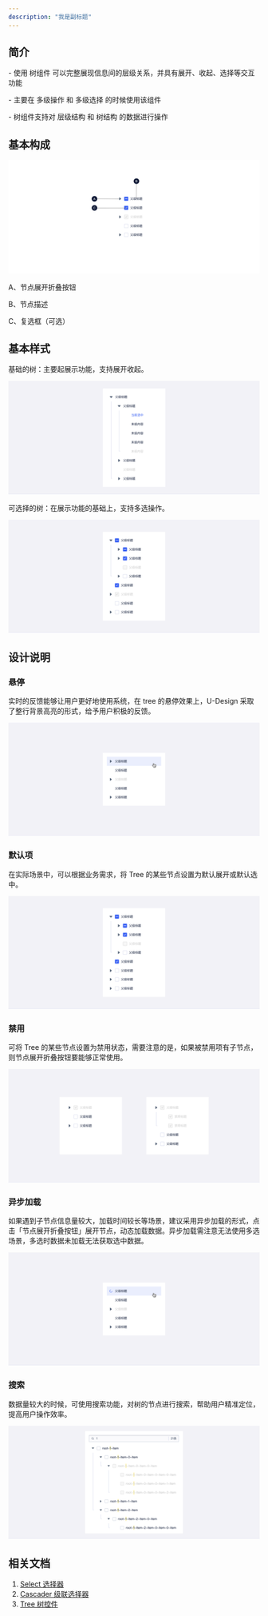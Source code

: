 ```yaml
---
description: "我是副标题"
---
```

<!--副标题具体写法见源代码模式1-->

## 简介

\- 使用 树组件 可以完整展现信息间的层级关系，并具有展开、收起、选择等交互功能

\- 主要在 多级操作 和 多级选择 的时候使用该组件

\- 树组件支持对 层级结构 和 树结构 的数据进行操作




## 基本构成
![单类型构成](../../../images/Drawer/单类型构成-8951071.png)

A、节点展开折叠按钮

B、节点描述

C、复选框（可选）


## 基本样式

基础的树：主要起展示功能，支持展开收起。

![基础的树](../../../images/Drawer/基础的树.png)

可选择的树：在展示功能的基础上，支持多选操作。

![可选择的树](../../../images/Drawer/可选择的树.png)


## 设计说明
### 悬停
实时的反馈能够让用户更好地使用系统，在 tree 的悬停效果上，U-Design 采取了整行背景高亮的形式，给予用户积极的反馈。

![悬停](../../../images/Drawer/悬停.png)


### 默认项
在实际场景中，可以根据业务需求，将 Tree 的某些节点设置为默认展开或默认选中。

![默认项](../../../images/Drawer/默认项.png)


### 禁用
可将 Tree 的某些节点设置为禁用状态，需要注意的是，如果被禁用项有子节点，则节点展开折叠按钮要能够正常使用。

![禁用](../../../images/Drawer/禁用.png)


### 异步加载
如果遇到子节点信息量较大，加载时间较长等场景，建议采用异步加载的形式，点击「节点展开折叠按钮」展开节点，动态加载数据。异步加载需注意无法使用多选场景，多选时数据未加载无法获取选中数据。

![异步加载](../../../images/Drawer/异步加载-8872598.png)


### 搜索
数据量较大的时候，可使用搜索功能，对树的节点进行搜索，帮助用户精准定位，提高用户操作效率。

![搜索](../../../images/Drawer/搜索-8872587.png)



<!--

## 主题

| 内容 | 值           | 默认值  |
| :--- | :----------- | :------ |
| icon | icon/nothing | nothing |
| icon | icon/nothing | nothing |

-->

## 相关文档

1. [Select 选择器](/component/Select/)
2. [Cascader 级联选择器](/component/Cascader/)
3. [Tree 树控件](/component/Tree/)



